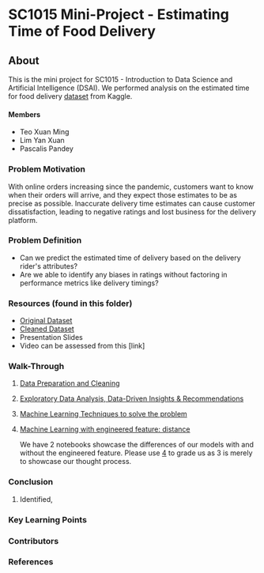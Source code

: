 # SC1015 Mini-Project - Estimating Time of Food Delivery

## About 
This is the mini project for SC1015 - Introduction to Data Science and Artificial Intelligence (DSAI). We performed analysis on the estimated time for food delivery [dataset](https://www.kaggle.com/datasets/gauravmalik26/food-delivery-dataset?select=train.csv) from Kaggle.

#### Members
- Teo Xuan Ming
- Lim Yan Xuan
- Pascalis Pandey


### Problem Motivation
With online orders increasing since the pandemic, customers want to know when their orders will arrive, and they expect those estimates to be as precise as possible. Inaccurate delivery time estimates can cause customer dissatisfaction, leading to negative ratings and lost business for the delivery platform.

### Problem Definition
- Can we predict the estimated time of delivery based on the delivery rider's attributes?
- Are we able to identify any biases in ratings without factoring in performance metrics like delivery timings?

### Resources (found in this folder)

- [Original Dataset](https://github.com/Georgetxm/SC1015/blob/main/train.csv)
- [Cleaned Dataset](https://github.com/Georgetxm/SC1015/blob/main/train_cleaned.csv)
- Presentation Slides
- Video can be assessed from this [link]

### Walk-Through
1. [Data Preparation and Cleaning](https://github.com/Georgetxm/SC1015/blob/main/Data_Preparation_Cleaning.ipynb)
2. [Exploratory Data Analysis, Data-Driven Insights & Recommendations](https://github.com/Georgetxm/SC1015/blob/main/Exploratory_Data_Analysis.ipynb)
3. [Machine Learning Techniques to solve the problem](https://github.com/Georgetxm/SC1015/blob/main/Machine_Learning_without_distance.ipynb)
4. [Machine Learning with engineered feature: distance](https://github.com/Georgetxm/SC1015/blob/main/Machine_Learning_V2_w_distanceipynb)

    We have 2 notebooks showcase the differences of our models with and without the engineered feature. Please use [4](https://github.com/Georgetxm/SC1015/blob/main/Machine_Learning_V2_w_distanceipynb) to grade us as 3 is merely to showcase our thought process.

### Conclusion
1. Identified,

### Key Learning Points

### Contributors

### References
